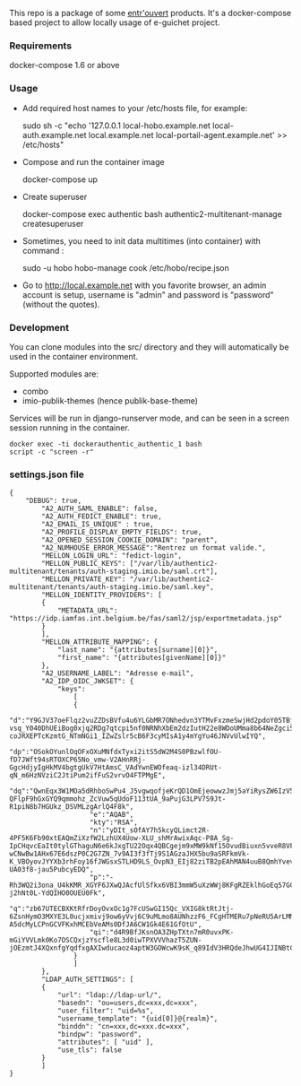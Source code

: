 This repo is a package of some [entr'ouvert](https://www.entrouvert.com) products.
It's a docker-compose based project to allow locally usage of e-guichet project.

### Requirements

docker-compose 1.6 or above

### Usage

- Add required host names to your /etc/hosts file, for example:

  sudo sh -c "echo '127.0.0.1 local-hobo.example.net local-auth.example.net local.example.net local-portail-agent.example.net' >> /etc/hosts"

- Compose and run the container image

  docker-compose up

- Create superuser

  docker-compose exec authentic bash
  authentic2-multitenant-manage createsuperuser

* Sometimes, you need to init data multitimes (into container) with command :

  sudo -u hobo hobo-manage cook /etc/hobo/recipe.json

* Go to http://local.example.net with you favorite browser, an admin account is
  setup, username is "admin" and password is "password" (without the quotes).

### Development

You can clone modules into the src/ directory and they will automatically be
used in the container environment.

Supported modules are:

- combo
- imio-publik-themes (hence publik-base-theme)

Services will be run in django-runserver mode, and can be seen in a screen
session running in the container.

    docker exec -ti dockerauthentic_authentic_1 bash
    script -c "screen -r"

### settings.json file

```
{
    "DEBUG": true,
        "A2_AUTH_SAML_ENABLE": false,
        "A2_AUTH_FEDICT_ENABLE": true,
        "A2_EMAIL_IS_UNIQUE" : true,
        "A2_PROFILE_DISPLAY_EMPTY_FIELDS": true,
        "A2_OPENED_SESSION_COOKIE_DOMAIN": "parent",
        "A2_NUMHOUSE_ERROR_MESSAGE":"Rentrez un format valide.",
        "MELLON_LOGIN_URL": "fedict-login",
        "MELLON_PUBLIC_KEYS": ["/var/lib/authentic2-multitenant/tenants/auth-staging.imio.be/saml.crt"],
        "MELLON_PRIVATE_KEY": "/var/lib/authentic2-multitenant/tenants/auth-staging.imio.be/saml.key",
        "MELLON_IDENTITY_PROVIDERS": [
        {
            "METADATA_URL": "https://idp.iamfas.int.belgium.be/fas/saml2/jsp/exportmetadata.jsp"
        }
        ],
        "MELLON_ATTRIBUTE_MAPPING": {
            "last_name": "{attributes[surname][0]}",
            "first_name": "{attributes[givenName][0]}"
        },
        "A2_USERNAME_LABEL": "Adresse e-mail",
        "A2_IDP_OIDC_JWKSET": {
            "keys":
                [
                {
                    "d":"Y9GJV37oeFlqz2vuZZDsBVfu4u6YLGbMR7ONhedvn3YTMvFxzmeSwjHd2pdoY05TBjgNbDk6QaCKVtqRrHsbbrmYN_6aRIoZk9KiZqLPvnrRUbe0_lLaozJxZjPa4urb8-vsq_Y040DhUEiBog0xjq2RDg7qtcpi5nf0NRNhXbEm2dzIutH22e8WDoUMma8b64NeZgciSmvdu24UUG_eoAt7fsy8xfL81nxA6qk0mWFrjyCpvxmjEotuCBQ79JLzStWeiKkBx80mokNnMTD3bZm-coJRXEPTcKzmtG_NTmNGi1_IZwZslr5cB6F3cyMIsA1y4mYgYu46JNVvUlwIYQ",
                    "dp":"OSokOYunlOqOFxOXuMNfdxTyxi2itS5dW2M4S0PBzwlfOU-fD7JWft94sRTOXCP65No_vmw-V2AHnRRj-GgcHdjyIgHkMV4bgtgUkV7HtAmsC_VAdYwnEWOfeaq-izl34DRUt-qN_m6HzNVziC2JtiPum2ifFuS2vrvO4FTPMgE",
                    "dq":"QwnEqx3W1MOa5dRhboSwPu4_J5vgwqofjeKrQD1OmEjeowwzJmj5aYiRysZW6IzV5L7XpW081EdxDXI6ddBGWRq-QFlpF9hGxGYQ9qmmohz_ZcVuw5qUdoF113tUA_9aPujG3LPV7S9Jt-R1piN8b7HGUkz_DSVMLzgArlQ4F8k",
                    "e":"AQAB",
                    "kty":"RSA",
                    "n":"yDIt_sOfAY7h5kcyQLimct2R-4PF5K6Fb90xtEAQmZiXzfW2LzhUX4Uow-XLU_shMrAwixAqc-P8A_Sg-IpCHqvcEaIt0tylGThaguN6e6kJxgTU22Oqx4QBCgejm9xMW9kNf15OvudBiuxn5vveR8VFts_pWU-wCNwBw1AHx67E6dszP0C2G7ZN_7v9AI3f3fTj9S1AGzaJHX5bu9aSRFkmVk-K_VBOyovJYYXb3rhFoy16fJWGsxSTLHD9LS_OvpN3_EIj82ziTB2pEAhMAN4uuB8QmhYvevBin96TbECNMCuIbxenbZYyn1FslXWn29-UA03f8-jau5PubcyEDQ",
                    "p":"-Rh3WQ2i3ona_U4kKMR_XGYF6JXwQJAcfUlSfkx6VBI3mmW5uXzWWj8KFgRZEklhGoEq57GCyPWiRARgFOdLRHGQzJidvZaNFqpWw96oFP5eDaOdmLmtthr59l6kUqfQgUwRF_QeHEOlgQrmXBG7-j2hNt0L-YdQIHO0OUEU0Fk",
                    "q":"zb67UTECBXKtRfrDoyOvxOc1g7FcUSwGI15Qc_VXIG8ktRtJtj-6ZsnHymO3MXYE3L0ucjxmivj9ow6yVvj6C9uMLmo8AUNhzzF6_FCgHTMERu7pNeRU5ArLMMJA-A5dcMyLCPnGCVFKxhMCEbVeAMs0DfJA6CW1Gk4E61GfOtU",
                    "qi":"d4R9BfJKsnOA3ZHpTXtn7mR0uvxPK-mGiYVVLmk0Ko7OSCQxjzYscfle8L3d0iwTPXVVVhazT5ZUN-jOEzmtJ4XQxnfgYqdfxgAXIwducaoz4aptW3GOWcwK9sK_q89IdV3HRQdeJhwUG4IJINBtC7QYvwE9FNhWvC9DsB5VAEo"
                }
                ]
        },
        "LDAP_AUTH_SETTINGS": [
        {
            "url": "ldap://ldap-url/",
            "basedn": "ou=users,dc=xxx,dc=xxx",
            "user_filter": "uid=%s",
            "username_template": "{uid[0]}@{realm}",
            "binddn": "cn=xxx,dc=xxx.dc=xxx",
            "bindpw": "password",
            "attributes": [ "uid" ],
            "use_tls": false
        }
        ]
}
```
